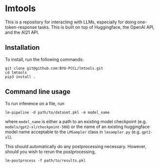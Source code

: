 # lmtools

This is a repository for interacting with LLMs, especially for doing one-token-response tasks. This is built on top of Huggingface, the OpenAI API, and the AI21 API.

## Installation
To install, run the following commands:
```
git clone git@github.com:BYU-PCCL/lmtools.git
cd lmtools
pip3 install .
```

## Command line usage
To run inference on a file, run

`lm-pipeline -d path/to/dataset.pkl -m model_name`

where `model_name` is either a path to an existing model checkpoint (e.g. `models/gpt2-xl/checkpoint-500`) or the name of an existing huggingface model name acceptable to the `LMSampler` class in `lmsampler.py` (e.g. `gpt2-xl`).

This should automatically do any postprocessing necessary. However, should you wish to rerun the postprocessing,

`lm-postprocess -f path/to/results.pkl`
